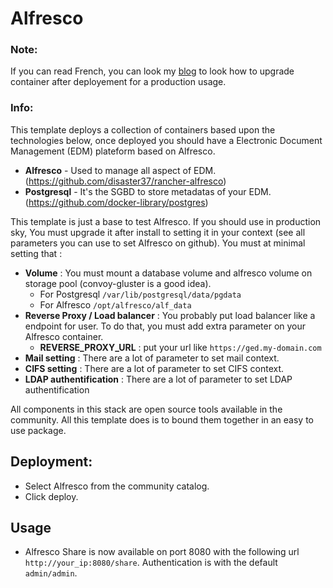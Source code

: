 # Alfresco

### Note:

If you can read French, you can look my [blog](https://blog.webcenter.fr) to look how to upgrade container after deployement for a production usage.

### Info:

This template deploys a collection of containers based upon the technologies below, once deployed you should have a
 Electronic Document Management (EDM) plateform based on Alfresco.
* **Alfresco** - Used to manage all aspect of EDM. (https://github.com/disaster37/rancher-alfresco)
* **Postgresql** - It's the SGBD to store metadatas of your EDM. (https://github.com/docker-library/postgres)

This template is just a base to test Alfresco. If you should use in production sky, You must upgrade it after install to setting it in your context (see all parameters you can use to set Alfresco on github). You must at minimal setting that :
* **Volume** : You must mount a database volume and alfresco volume on storage pool (convoy-gluster is a good idea).
  * For Postgresql `/var/lib/postgresql/data/pgdata`
  * For Alfresco `/opt/alfresco/alf_data`
* **Reverse Proxy / Load balancer** : You probably put load balancer like a endpoint for user. To do that, you must add extra parameter on your Alfresco container.
  * **REVERSE_PROXY_URL** : put your url like `https://ged.my-domain.com`
* **Mail setting** : There are a lot of parameter to set mail context.
* **CIFS setting** : There are a lot of parameter to set CIFS context.
* **LDAP authentification** : There are a lot of parameter to set LDAP authentification

All components in this stack are open source tools available in the community. All this template does is to bound them together in an easy to use package.



## Deployment:
* Select Alfresco from the community catalog.
* Click deploy.

## Usage
* Alfresco Share is now available on port 8080 with the following url `http://your_ip:8080/share`. Authentication is with the default `admin/admin`.

